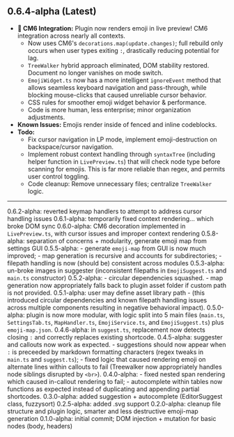 ## 0.6.4-alpha (Latest)

- **🚀 CM6 Integration:** Plugin now renders emoji in live preview! CM6 integration across nearly all contexts.
  - Now uses CM6's `decorations.map(update.changes)`; full rebuild only occurs when user types exiting `:`, drastically reducing potential for lag.
  - `TreeWalker` hybrid approach eliminated, DOM stability restored. Document no longer vanishes on mode switch.
  - `EmojiWidget.ts` now has a more intelligent `ignoreEvent` method that allows seamless keyboard navigation and pass-through, while blocking mouse-clicks that caused unreliable cursor behavior.
  - CSS rules for smoother emoji widget behavior & performance.
  - Code is more human, less enterprise; minor organization adjustments.
- **Known Issues:** Emojis render inside of fenced and inline codeblocks.
- **Todo:**
  - Fix cursor navigation in LP mode, implement emoji-destruction on backspace/cursor navigation.
  - Implement robust context handling through `syntaxTree` (including helper function in `LivePreview.ts`) that will check node type before scanning for emojis. This is far more reliable than regex, and permits user control toggling.
  - Code cleanup: Remove unnecessary files; centralize `TreeWalker` logic.

---

0.6.2-alpha: reverted keymap handlers to attempt to address cursor handling issues
0.6.1-alpha: temporarily fixed context rendering... which broke DOM sync
0.6.0-alpha: CM6 decoration implemented in `LivePreview.ts`, with cursor issues and improper context rendering
0.5.8-alpha: separation of concerns + modularity, generate emoji map from settings GUI
0.5.5-alpha: - generate `emoji-map` from GUI is now much improved; - map generation is recursive and accounts for subdirectories; - filepath handling is now (should be) consistent across modules
0.5.3-alpha: un-broke images in suggester (inconsistent filepaths in `EmojiSuggest.ts` and `main.ts` constructor)
0.5.2-alpha: - circular dependencies squashed. - map generation now appropriately falls back to plugin asset folder if custom path is not provided.
0.5.1-alpha: user may define asset library path - (this introduced circular dependencies and known filepath handling issues across multiple components resulting in negative behavioral impact).
0.5.0-alpha: plugin is now more modular, with logic split into 5 main files (`main.ts`, `SettingsTab.ts`, `MapHandler.ts`, `EmojiService.ts`, and `EmojiSuggest.ts`) plus `emoji-map.json`.
0.4.6-alpha: in `suggest.ts`, replacement now detects closing `:` and correctly replaces existing shortcode.
0.4.5-alpha: suggester and callouts now work as expected. - suggestions should now appear when `:` is preceeded by markdown formatting characters (regex tweaks in `main.ts` and `suggest.ts`); - fixed logic that caused rendering emoji on alternate lines within callouts to fail (Treewalker now appropriately handles node siblings disrupted by `<br>`).
0.4.0-alpha: - fixed nested span rendering which caused in-callout rendering to fail; - autocomplete within tables now functions as expected instead of duplicating and appending partial shortcodes.
0.3.0-alpha: added suggestion + autocomplete (EditorSuggest class, fuzzysort)
0.2.5-alpha: added .svg support
0.2.0-alpha: cleanup file structure and plugin logic, smarter and less destructive emoji-map generation
0.1.0-alpha: initial commit; DOM injection + mutation for basic nodes (body, headers)
